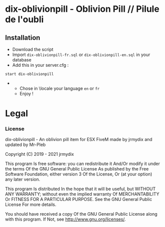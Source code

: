 # dix-oblivionpill - Oblivion Pill // Pilule de l'oubli

## Installation
- Download the script
- Import `dix-oblivionpill-fr.sql` or `dix-oblivionpill-en.sql` in your database
- Add this in your server.cfg :

```
start dix-oblivionpill
```

-  * Chose in \locale your language `en` or `fr`
   * Enjoy !

# Legal
### License
dix-oblivionpill - An oblivion pill item for ESX FiveM made by jrmydix and updated by Mr-Pleb

Copyright (C) 2019 - 2021 jrmydix

This program Is free software: you can redistribute it And/Or modify it under the terms Of the GNU General Public License As published by the Free Software Foundation, either version 3 Of the License, Or (at your option) any later version.

This program Is distributed In the hope that it will be useful, but WITHOUT ANY WARRANTY; without even the implied warranty Of MERCHANTABILITY Or FITNESS FOR A PARTICULAR PURPOSE. See the GNU General Public License For more details.

You should have received a copy Of the GNU General Public License along with this program. If Not, see http://www.gnu.org/licenses/.
